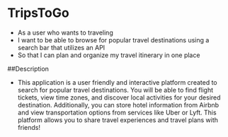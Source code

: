# TripsToGo
- As a user who wants to traveling
- I want to be able to browse for popular travel destinations using a search bar that utilizes an API
- So that I can plan and organize my travel itinerary in one place

##Description
- This application is a user friendly and interactive platform created to search for popular travel destinations. You will be able to find flight tickets, view time zones, and discover local activities for your desired destination. Additionally, you can store hotel information from Airbnb and view transportation options from services like Uber or Lyft. This platform allows you to share travel experiences and travel plans with friends!

